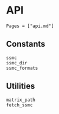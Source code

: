 # API

```@contents
Pages = ["api.md"]
```

## Constants

```@docs
ssmc
ssmc_dir
ssmc_formats
```

## Utilities

```@docs
matrix_path
fetch_ssmc
```

